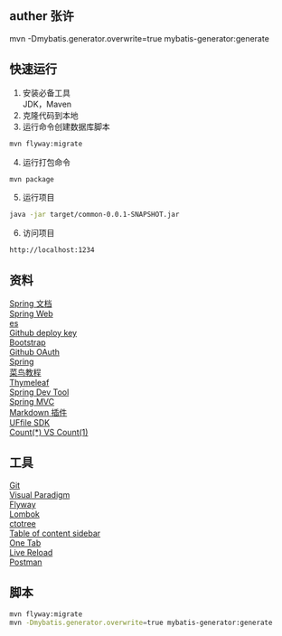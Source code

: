 ##  auther 张许
mvn -Dmybatis.generator.overwrite=true mybatis-generator:generate
## 快速运行
1. 安装必备工具  
JDK，Maven
2. 克隆代码到本地  
3. 运行命令创建数据库脚本
```sh
mvn flyway:migrate
```
4. 运行打包命令
```sh
mvn package
```
5. 运行项目  
```sh
java -jar target/common-0.0.1-SNAPSHOT.jar
```
6. 访问项目
```
http://localhost:1234
```


## 资料
[Spring 文档](https://spring.io/guides)    
[Spring Web](https://spring.io/guides/gs/serving-web-content/)   
[es](https://elasticsearch.cn/explore)    
[Github deploy key](https://developer.github.com/v3/guides/managing-deploy-keys/#deploy-keys)    
[Bootstrap](https://v3.bootcss.com/getting-started/)    
[Github OAuth](https://developer.github.com/apps/building-oauth-apps/creating-an-oauth-app/)    
[Spring](https://docs.spring.io/spring-boot/docs/2.0.0.RC1/reference/htmlsingle/#boot-features-embedded-database-support)    
[菜鸟教程](https://www.runoob.com/mysql/mysql-insert-query.html)    
[Thymeleaf](https://www.thymeleaf.org/doc/tutorials/3.0/usingthymeleaf.html#setting-attribute-values)    
[Spring Dev Tool](https://docs.spring.io/spring-boot/docs/2.0.0.RC1/reference/htmlsingle/#using-boot-devtools)  
[Spring MVC](https://docs.spring.io/spring/docs/5.0.3.RELEASE/spring-framework-reference/web.html#mvc-handlermapping-interceptor)  
[Markdown 插件](http://editor.md.ipandao.com/)   
[UFfile SDK](https://github.com/ucloud/ufile-sdk-java)  
[Count(*) VS Count(1)](https://mp.weixin.qq.com/s/Rwpke4BHu7Fz7KOpE2d3Lw)  

## 工具
[Git](https://git-scm.com/download)   
[Visual Paradigm](https://www.visual-paradigm.com)    
[Flyway](https://flywaydb.org/getstarted/firststeps/maven)  
[Lombok](https://www.projectlombok.org)    
[ctotree](https://www.octotree.io/)   
[Table of content sidebar](https://chrome.google.com/webstore/detail/table-of-contents-sidebar/ohohkfheangmbedkgechjkmbepeikkej)    
[One Tab](https://chrome.google.com/webstore/detail/chphlpgkkbolifaimnlloiipkdnihall)    
[Live Reload](https://chrome.google.com/webstore/detail/livereload/jnihajbhpnppcggbcgedagnkighmdlei/related)  
[Postman](https://chrome.google.com/webstore/detail/coohjcphdfgbiolnekdpbcijmhambjff)

## 脚本

```bash
mvn flyway:migrate
mvn -Dmybatis.generator.overwrite=true mybatis-generator:generate
```

